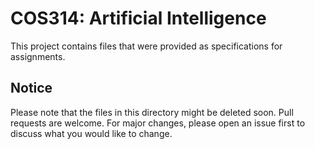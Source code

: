 # COS314: Artificial Intelligence

This project contains files that were provided as specifications for assignments. 

## Notice

Please note that the files in this directory might be deleted soon. Pull requests are welcome. For major changes, please open an issue first to discuss what you would like to change.